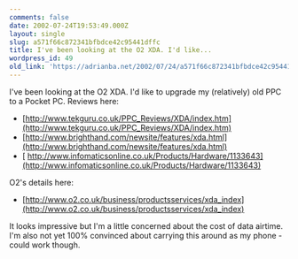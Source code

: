 ```yaml
---
comments: false
date: 2002-07-24T19:53:49.000Z
layout: single
slug: a571f66c872341bfbdce42c95441dffc
title: I've been looking at the O2 XDA. I'd like...
wordpress_id: 49
old_link: 'https://adrianba.net/2002/07/24/a571f66c872341bfbdce42c95441dffc/'
---
```

I've been looking at the O2 XDA. I'd like to upgrade my
(relatively) old PPC to a Pocket PC. Reviews here:

  * [http://www.tekguru.co.uk/PPC_Reviews/XDA/index.htm](http://www.tekguru.co.uk/PPC_Reviews/XDA/index.htm)
  * [http://www.brighthand.com/newsite/features/xda.html](http://www.brighthand.com/newsite/features/xda.html)
  * [
http://www.infomaticsonline.co.uk/Products/Hardware/1133643](http://www.infomaticsonline.co.uk/Products/Hardware/1133643)

O2's details here:

  * [http://www.o2.co.uk/business/productsservices/xda_index](http://www.o2.co.uk/business/productsservices/xda_index)

It looks impressive but I'm a little concerned about the cost of
data airtime. I'm also not yet 100% convinced about carrying this
around as my phone - could work though.
